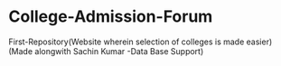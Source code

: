 # College-Admission-Forum
First-Repository(Website wherein selection of colleges is made easier) 
(Made alongwith Sachin Kumar -Data Base Support)
